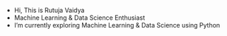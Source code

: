 - Hi, This is Rutuja Vaidya
- Machine Learning & Data Science Enthusiast
- I’m currently exploring Machine Learning & Data Science using Python

<!---
strangercat15/Rutuja-s-Profile is a ✨ special ✨ repository because its `README.md` (this file) appears on your GitHub profile.
You can click the Preview link to take a look at your changes.
--->
